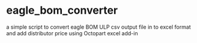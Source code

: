 # eagle_bom_converter
a simple script to convert eagle BOM ULP csv output file in to excel format and add distributor price using Octopart excel add-in
